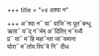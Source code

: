 +++
title = "०४ अश्वा न"

+++
अ᳓श्वा न᳓ या᳓ वाजि᳓ना पूत᳓बन्धू  
ऋता᳓ य᳓द् ग᳓र्भम् अ᳓दितिर् भ᳓रध्यै  
प्र᳓ या᳓ म᳓हि महा᳓न्ता जा᳓यमाना  
घोरा᳓ म᳓र्ताय रिप᳓वे नि᳓ दीधः